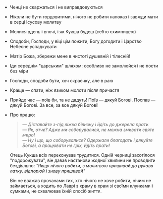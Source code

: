 + Ченці не скаржаться і не виправдовуються

+ Ніколи не бути гордовитими, нічого не робити напоказ і завжди мати в серці Ісусову молитву

+ Молися вдень і вночі, і як Кукша будеш (себто схимницею)

+ Сподоби, Господи, у віці цім пожити, Богу догодити і Царство Небесне успадкувати

+ Матір Божа, збережи мене в чистоті душевній і тілесній!

+ Іди середнім "царським" шляхом: особливо не замолюйся і не пости без міри

+ Господи, сподоби бути, хоч скраєчку, але в раю

+ Краще — спати, ніж язиком молоти після причастя

+ Прийде час — поїв би, та не дадуть! Поїв — дякуй Богові. Поспав — дякуй Богові. За все, за все дякуй Богові!

+ Про працю:

  > *— Діставайте з-під ліжка білизну і йдіть до джерела прати.  
  — Як, отче? Адже ми соборувалися, не можна змивати святе миро!  
  — Ну і що, що соборувалися? Одержали благодать і дякуйте Богові, а працювати не гріх, йдіть прати!*

  Отець Кукша всіх переконував трудитися. Одній черниці захотілося "подорожувати", він давав настанови жодної хвилини не проводити бездіяльно: *"Якщо н**і**чого робити, з молитвою пришивай до рукава латку, відпорюй і знову пришивай"*

  Він не вважав прочанами тих, хто нічого не хоче робити, нічим не займається, а ходить по Лаврі з храму в храм зі своїми клунками і сумками, не схвалював їхній спосіб життя.
